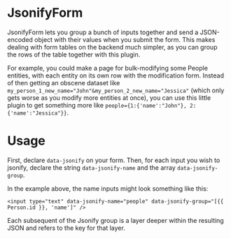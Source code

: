 # JsonifyForm
JsonifyForm lets you group a bunch of inputs together and send a JSON-encoded object with their values when you submit the form. This makes dealing with form tables on the backend much simpler, as you can group the rows of the table together with this plugin.

For example, you could make a page for bulk-modifying some People entities, with each entity on its own row with the modification form. Instead of then getting an obscene dataset like ```my_person_1_new_name="John"&my_person_2_new_name="Jessica"``` (which only gets worse as you modify more entities at once), you can use this little plugin to get something more like ```people={1:{'name':"John"}, 2:{'name':"Jessica"}}```.

# Usage

First, declare ```data-jsonify``` on your form. Then, for each input you wish to jsonify, declare the string ```data-jsonify-name``` and the array ```data-jsonify-group```.

In the example above, the name inputs might look something like this: 

```<input type="text" data-jsonify-name="people" data-jsonify-group="[{{ Person.id }}, 'name']" />```

Each subsequent of the Jsonify group is a layer deeper within the resulting JSON and refers to the key for that layer.
